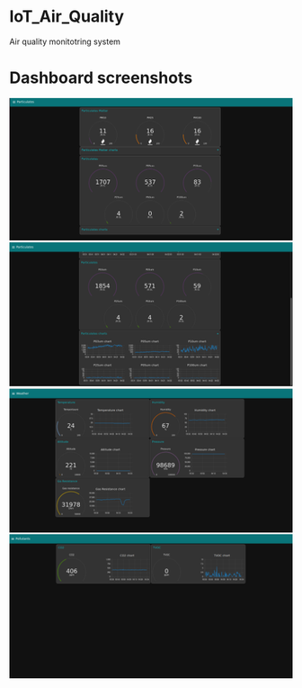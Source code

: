 # IoT_Air_Quality
Air quality monitotring system 
# Dashboard screenshots
![](images/Dashboard0.png)
![](images/Dashboard1.png)
![](images/Dashboard2.png)
![](images/Dashboard3.png)
